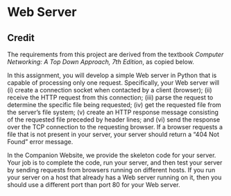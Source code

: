 # Web Server

## Credit
The requirements from this project are derived from the textbook <em>Computer
Networking: A Top Down Approach, 7th Edition</em>, as copied below.

In this assignment, you will develop a simple Web server in Python that is
capable of processing only one request. Specifically, your Web server will (i)
create a connection socket when contacted by a client (browser); (ii) receive
the HTTP request from this connection; (iii) parse the request to determine the
specific file being requested; (iv) get the requested file from the server’s
file system; (v) create an HTTP response message consisting of the requested
file preceded by header lines; and (vi) send the response over the TCP
connection to the requesting browser. If a browser requests a file that is not
present in your server, your server should return a “404 Not Found” error
message.

In the Companion Website, we provide the skeleton code for your server. Your
job is to complete the code, run your server, and then test your server by
sending requests from browsers running on different hosts. If you run your
server on a host that already has a Web server running on it, then you should
use a different port than port 80 for your Web server.
